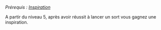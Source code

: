 *Prérequis : [Inspiration](../../1.%20Talent%20de%20base/Inspiration.md)*

A partir du niveau 5, après avoir réussit à lancer un sort vous gagnez une inspiration.